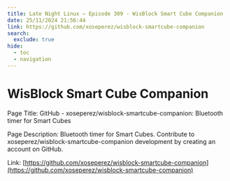 ```yaml
---
title: Late Night Linux – Episode 309 - WisBlock Smart Cube Companion
date: 25/11/2024 21:56:44
link: https://github.com/xoseperez/wisblock-smartcube-companion
search:
  exclude: true
hide:
  - toc
  - navigation
---
```


# WisBlock Smart Cube Companion

Page Title: GitHub - xoseperez/wisblock-smartcube-companion: Bluetooth timer for Smart Cubes

Page Description: Bluetooth timer for Smart Cubes. Contribute to xoseperez/wisblock-smartcube-companion development by creating an account on GitHub. 

Link: [https://github.com/xoseperez/wisblock-smartcube-companion](https://github.com/xoseperez/wisblock-smartcube-companion)